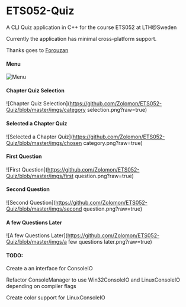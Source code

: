ETS052-Quiz
===========

A CLI Quiz application in C++ for the course ETS052 at LTH@Sweden

Currently the application has minimal cross-platform support. 

Thanks goes to [Forouzan](http://highered.mcgraw-hill.com/sites/0072967757/information_center_view0/)

#### Menu
![Menu](https://github.com/Zolomon/ETS052-Quiz/blob/master/imgs/menu.png?raw=true)

#### Chapter Quiz Selection
![Chapter Quiz Selection](https://github.com/Zolomon/ETS052-Quiz/blob/master/imgs/category selection.png?raw=true)

#### Selected a Chapter Quiz
![Selected a Chapter Quiz](https://github.com/Zolomon/ETS052-Quiz/blob/master/imgs/chosen category.png?raw=true)

#### First Question
![First Question](https://github.com/Zolomon/ETS052-Quiz/blob/master/imgs/first question.png?raw=true)

#### Second Question
![Second Question](https://github.com/Zolomon/ETS052-Quiz/blob/master/imgs/second question.png?raw=true)

#### A few Questions Later
![A few Questions Later](https://github.com/Zolomon/ETS052-Quiz/blob/master/imgs/a few questions later.png?raw=true)

#### TODO:
Create a an interface for ConsoleIO

Refactor ConsoleManager to use Win32ConsoleIO and LinuxConsoleIO depending on compiler flags

Create color support for LinuxConsoleIO

